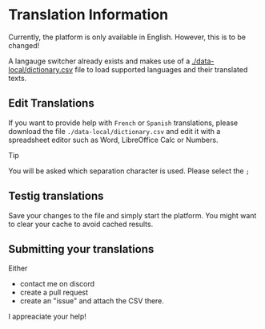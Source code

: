 # Translation Information

Currently, the platform is only available in English. However, this is to be changed!

A langauge switcher already exists and makes use of a [./data-local/dictionary.csv](data-local/dictionary.csv) file to load supported languages and their translated texts.

## Edit Translations

If you want to provide help with `French` or `Spanish` translations, please download the file `./data-local/dictionary.csv` and edit it with a spreadsheet editor such as Word, LibreOffice Calc or Numbers.

> [!TIP]
> You will be asked which separation character is used. Please select the `;`

## Testig translations

Save your changes to the file and simply start the platform. You might want to clear your cache to avoid cached results.

## Submitting your translations

Either 

* contact me on discord 
* create a pull request
* create an "issue" and attach the CSV there.

I appreaciate your help!

